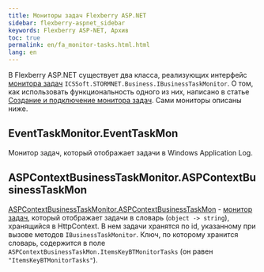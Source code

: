 ```yaml
---
title: Мониторы задач Flexberry ASP.NET
sidebar: flexberry-aspnet_sidebar
keywords: Flexberry ASP-NET, Архив
toc: true
permalink: en/fa_monitor-tasks.html.html
lang: en
---
```


В Flexberry ASP.NET существует два класса, реализующих интерфейс [монитора задач](fo_business-task-monitor.html) `ICSSoft.STORMNET.Business.IBusinessTaskMonitor`.
О том, как использовать функциональность одного из них, написано в статье [Создание и подключение монитора задач](fo_creating-connection-bt-monitor.html). Сами мониторы описаны ниже.

## EventTaskMonitor.EventTaskMon

Монитор задач, который отображает задачи в Windows Application Log.

## ASPContextBusinessTaskMonitor.ASPContextBusinessTaskMon

[ASPContextBusinessTaskMonitor.ASPContextBusinessTaskMon](fa_connect-task-monitor.html) - [монитор задач](fo_business-task-monitor.html), который отображает задачи в словарь (`object -> string`), хранящийся в HttpContext. В нем задачи хранятся по id, указанному при вызове методов `IBusinessTaskMonitor`. Ключ, по которому хранится словарь, содержится в поле `ASPContextBusinessTaskMon.ItemsKeyBTMonitorTasks` (он равен `"ItemsKeyBTMonitorTasks"`).
